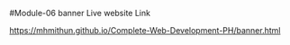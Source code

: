 #Module-06 banner Live website Link

https://mhmithun.github.io/Complete-Web-Development-PH/banner.html
